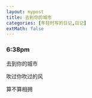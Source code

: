 ```yaml
---
layout: mypost
title: 去到你的城市
categories: [年轻时写的日记,日记]
extMath: false
---
```

### 6:38pm

去到你的城市

吹过你吹过的风

算不算相拥

